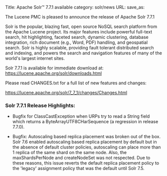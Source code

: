 Title: Apache Solr™ 7.7.1 available
category: solr/news
URL: 
save_as: 

The Lucene PMC is pleased to announce the release of Apache Solr 7.7.1

Solr is the popular, blazing fast, open source NoSQL search platform from the
Apache Lucene project. Its major features include powerful full-text search,
hit highlighting, faceted search, dynamic clustering, database integration, rich document
(e.g., Word, PDF) handling, and geospatial search. Solr is highly scalable, providing fault
tolerant distributed search and indexing, and powers the search and navigation features of
many of the world's largest internet sites.

Solr 7.7.1 is available for immediate download at:
  <https://lucene.apache.org/solr/downloads.html>

Please read CHANGES.txt for a full list of new features and changes:

  <https://lucene.apache.org/solr/7_7_1/changes/Changes.html>

### Solr 7.7.1 Release Highlights:

 * Bugfix for ClassCastException when URPs try to read a String field which returns a ByteArrayUTF8CHarSequence (a
   regression in release 7.7.0).

 * Bugfix: Autoscaling based replica placement was broken out of the box. Solr 7.6 enabled autoscaling based replica
   placement by default but in the absence of default cluster policies, autoscaling can place more than 1 replica of the
   same shard on the same node. Also, the maxShardsPerNode and createNodeSet was not respected. Due to these reasons,
   this issue reverts the default replica placement policy to the 'legacy' assignment policy that was the default until
   Solr 7.5.

